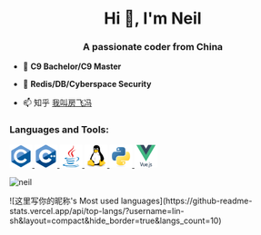 <h1 align="center">Hi 👋, I'm Neil</h1>
<h3 align="center">A passionate coder from China</h3>


- 🔭 **C9 Bachelor/C9 Master**

- 🌱 **Redis/DB/Cyberspace Security**

- 📫 知乎 [我叫房飞冯](https://www.zhihu.com/people/tai-yang-gei-yu-wo-wen-nuan)

<p align="left">
</p>

<h3 align="left">Languages and Tools:</h3>
<p align="left"> <a href="https://www.cprogramming.com/" target="_blank" rel="noreferrer"> <img src="https://raw.githubusercontent.com/devicons/devicon/master/icons/c/c-original.svg" alt="c" width="40" height="40"/> </a> <a href="https://www.w3schools.com/cpp/" target="_blank" rel="noreferrer"> <img src="https://raw.githubusercontent.com/devicons/devicon/master/icons/cplusplus/cplusplus-original.svg" alt="cplusplus" width="40" height="40"/> </a> <a href="https://www.java.com" target="_blank" rel="noreferrer"> <img src="https://raw.githubusercontent.com/devicons/devicon/master/icons/java/java-original.svg" alt="java" width="40" height="40"/> </a> <a href="https://www.linux.org/" target="_blank" rel="noreferrer"> <img src="https://raw.githubusercontent.com/devicons/devicon/master/icons/linux/linux-original.svg" alt="linux" width="40" height="40"/> </a> <a href="https://www.python.org" target="_blank" rel="noreferrer"> <img src="https://raw.githubusercontent.com/devicons/devicon/master/icons/python/python-original.svg" alt="python" width="40" height="40"/> </a> <a href="https://vuejs.org/" target="_blank" rel="noreferrer"> <img src="https://raw.githubusercontent.com/devicons/devicon/master/icons/vuejs/vuejs-original-wordmark.svg" alt="vuejs" width="40" height="40"/> </a> </p>
<p align="left"> <img src="https://komarev.com/ghpvc/?username=neil&label=visitors&color=0e75b6&style=flat" alt="neil" /> </p>
![这里写你的昵称's Most used languages](https://github-readme-stats.vercel.app/api/top-langs/?username=lin-sh&layout=compact&hide_border=true&langs_count=10)
